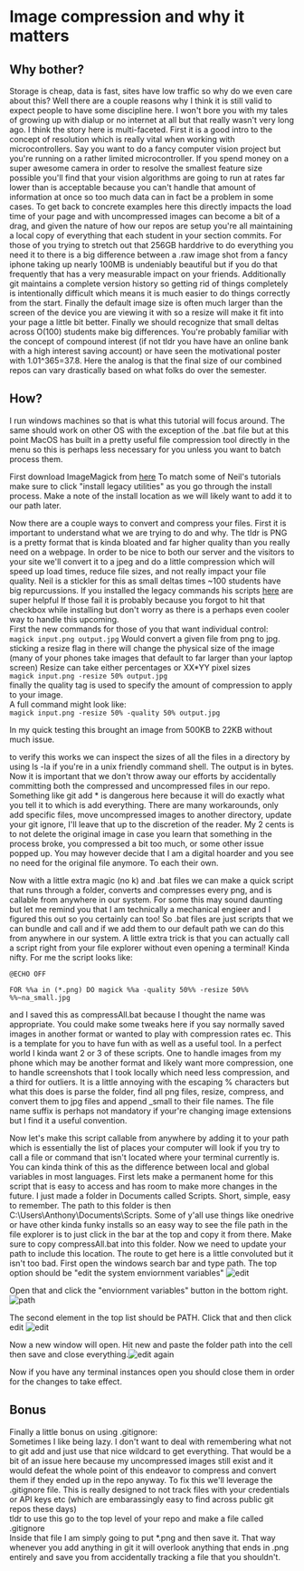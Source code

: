 # Image compression and why it matters

## Why bother?
Storage is cheap, data is fast, sites have low traffic so why do we even care about this?  Well there are a couple reasons why I think it is still valid to expect people to have some discipline here.  I won't bore you with my tales of growing up with dialup or no internet at all but that really wasn't very long ago.  I think the story here is multi-faceted.  First it is a good intro to the concept of resolution which is really vital when working with microcontrollers.  Say you want to do a fancy computer vision project but you're running on a rather limited microcontroller.  If you spend money on a super awesome camera in order to resolve the smallest feature size possible you'll find that your vision algorithms are going to run at rates far lower than is acceptable because you can't handle that amount of information at once so too much data can in fact be a problem in some cases.  To get back to concrete examples here this directly impacts the load time of your page and with uncompressed images can become a bit of a drag, and given the nature of how our repos are setup you're all maintaining a local copy of everything that each student in your section commits.  For those of you trying to stretch out that 256GB harddrive to do everything you need it to there is a big difference between a .raw image shot from a fancy iphone taking up nearly 100MB is undeniably beautiful but if you do that frequently that has a very measurable impact on your friends.  Additionally git maintains a complete version history so getting rid of things completely is intentionally difficult which means it is much easier to do things correctly from the start.  Finally the default image size is often much larger than the screen of the device you are viewing it with so a resize will make it fit into your page a little bit better. Finally we should recognize that small deltas across O(100) students make big differences.  You're probably familiar with the concept of compound interest (if not tldr you have have an online bank with a high interest saving account) or have seen the motivational poster with 1.01^365=37.8.  Here the analog is that the final size of our combined repos can vary drastically based on what folks do over the semester.

## How?
I run windows machines so that is what this tutorial will focus around.  The same should work on other OS with the exception of the .bat file but at this point MacOS has built in a pretty useful file compression tool directly in the menu so this is perhaps less necessary for you unless you want to batch process them.

First download ImageMagick from [here](https://imagemagick.org/script/download.php#windows)
To match some of Neil's tutorials make sure to click "install legacy utilities" as you go through the install process.
Make a note of the install location as we will likely want to add it to our path later.

Now there are a couple ways to convert and compress your files.  First it is important to understand what we are trying to do and why.  The tldr is PNG is a pretty format that is kinda bloated and far higher quality than you really need on a webpage.  In order to be nice to both our server and the visitors to your site we'll convert it to a jpeg and do a little compression which will speed up load times, reduce file sizes, and not really impact your file quality.  Neil is a stickler for this as small deltas times ~100 students have big repurcussions.
If you installed the legacy commands his scripts [here](https://academy.cba.mit.edu/classes/computer_design/image.html) are super helpful 
If those fail it is probably because you forgot to hit that checkbox while installing but don't worry as there is a perhaps even cooler way to handle this upcoming.  
First the new commands for those of you that want individual control:  
```magick input.png output.jpg```    Would convert a given file from png to jpg.  
sticking a resize flag in there will change the physical size of the image (many of your phones take images that default to far larger than your laptop screen)  Resize can take either percentages or XX*YY pixel sizes  
```magick input.png -resize 50% output.jpg ```  
finally the quality tag is used to specify the amount of compression to apply to your image.  
A full command might look like:  
```magick input.png -resize 50% -quality 50% output.jpg```   


In my quick testing this brought an image from 500KB to 22KB without much issue.

to verify this works we can inspect the sizes of all the files in a directory by using ls -la if you're in a unix friendly command shell.  The output is in bytes.
Now it is important that we don't throw away our efforts by accidentally committing both the compressed and uncompressed files in our repo.  Something like git add * is dangerous here because it will do exactly what you tell it to which is add everything.  There are many workarounds, only add specific files, move uncompressed images to another directory, update your git ignore, I'll leave that up to the discretion of the reader.  My 2 cents is to not delete the original image in case you learn that something in the process broke, you compressed a bit too much, or some other issue popped up.  You may however decide that I am a digital hoarder and you see no need for the original file anymore.  To each their own.

Now with a little extra magic (no k) and .bat files we can make a quick script that runs through a folder, converts and compresses every png, and is callable from anywhere in our system.  For some this may sound daunting but let me remind you that I am technically a mechanical engieer and I figured this out so you certainly can too!
So .bat files are just scripts that we can bundle and call and if we add them to our default path we can do this from anywhere in our system.  A little extra trick is that you can actually call a script right from your file explorer without even opening a terminal!  Kinda nifty.
For me the script looks like:  
```
@ECHO OFF

FOR %%a in (*.png) DO magick %%a -quality 50%% -resize 50%% %%~na_small.jpg
```

and I saved this as compressAll.bat because I thought the name was appropriate.  You could make some tweaks here if you say normally saved images in another format or wanted to play with compression rates ec.  This is a template for you to have fun with as well as a useful tool.  In a perfect world I kinda want 2 or 3 of these scripts.  One to handle images from my phone which may be another format and likely want more compression, one to handle screenshots that I took locally which need less compression, and a third for outliers.
It is a little annoying with the escaping % characters but what this does is parse the folder, find all png files, resize, compress, and convert them to jpg files and append _small to their file names.  The file name suffix is perhaps not mandatory if your're changing image extensions but I find it a useful convention.  

Now let's make this script callable from anywhere by adding it to your path which is essentially the list of places your computer will look if you try to call a file or command that isn't located where your terminal currently is.  You can kinda think of this as the difference between local and global variables in most languages.
First lets make a permanent home for this script that is easy to access and has room to make more changes in the future.  I just made a folder in Documents called Scripts.  Short, simple, easy to remember.  The path to this folder is then C:\Users\Anthony\Documents\Scripts.  Some of y'all use things like onedrive or have other kinda funky installs so an easy way to see the file path in the file explorer is to just click in the bar at the top and copy it from there.  Make sure to copy compressAll.bat into this folder.  Now we need to update your path to include this location.
The route to get here is a little convoluted but it isn't too bad.  First open the windows search bar and type path.  The top option should be "edit the system enviornment variables"  ![edit](images/compression/environment_small.jpg) 
  
Open that and click the "enviornment variables" button in the bottom right.  ![path](images/compression/sys_prop_small.jpg) 
  
The second element in the top list should be PATH.  Click that and then click edit ![edit](images/compression/variables_small.jpg)
  
Now a new window will open.  Hit new and paste the folder path into the cell then save and close everything.![edit again](images/compression/edit_small.jpg)  
  
Now if you have any terminal instances open you should close them in order for the changes to take effect.

## Bonus
Finally a little bonus on using .gitignore:  
Sometimes I like being lazy.  I don't want to deal with remembering what not to git add and just use that nice wildcard to get everything.  That would be a bit of an issue here because my uncompressed images still exist and it would defeat the whole point of this endeavor to compress and convert them if they ended up in the repo anyway.  To fix this we'll leverage the .gitignore file.  This is really designed to not track files with your credentials or API keys etc (which are embarassingly easy to find across public git repos these days)  
tldr to use this go to the top level of your repo and make a file called .gitignore  
Inside that file I am simply going to put *.png and then save it.  That way whenever you add anything in git it will overlook anything that ends in .png entirely and save you from accidentally tracking a file that you shouldn't. 


